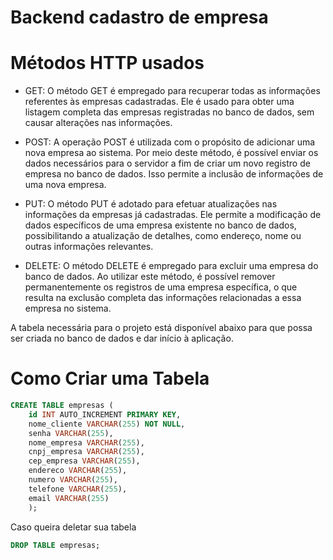# Backend cadastro de empresa

# Métodos HTTP usados 
- GET: O método GET é empregado para recuperar todas as informações referentes às empresas cadastradas. Ele é usado para obter uma listagem completa das empresas registradas no banco de dados, sem causar alterações nas informações.

- POST: A operação POST é utilizada com o propósito de adicionar uma nova empresa ao sistema. Por meio deste método, é possível enviar os dados necessários para o servidor a fim de criar um novo registro de empresa no banco de dados. Isso permite a inclusão de informações de uma nova empresa.

- PUT: O método PUT é adotado para efetuar atualizações nas informações da empresas já cadastradas. Ele permite a modificação de dados específicos de uma empresa existente no banco de dados, possibilitando a atualização de detalhes, como endereço, nome ou outras informações relevantes.

- DELETE: O método DELETE é empregado para excluir uma empresa do banco de dados. Ao utilizar este método, é possível remover permanentemente os registros de uma empresa específica, o que resulta na exclusão completa das informações relacionadas a essa empresa no sistema.

A tabela necessária para o projeto está disponível abaixo para que possa ser criada no banco de dados e dar início à aplicação.

# Como Criar uma Tabela

```sql
CREATE TABLE empresas (
    id INT AUTO_INCREMENT PRIMARY KEY,
    nome_cliente VARCHAR(255) NOT NULL,
    senha VARCHAR(255),
    nome_empresa VARCHAR(255),
    cnpj_empresa VARCHAR(255),
    cep_empresa VARCHAR(255),
    endereco VARCHAR(255),
    numero VARCHAR(255),
    telefone VARCHAR(255),
    email VARCHAR(255)
    );
```

Caso queira deletar sua tabela

```sql
DROP TABLE empresas;
```


